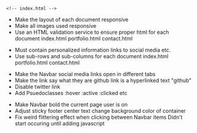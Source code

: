 <!-- * Create three files
    index.html
    portfolio.html
    contact.html -->

<!-- - Add bootstrap link in each file header tag -->

    <!-- index.html -->

  <!-- portfolio.html
  contact.html -->
<!-- - Add a consistent navbar to each document
  index.html
  portfolio.html
  contact.html -->

- Make the layout of each document responsive
- Make all images used responsive
- Use an HTML validation service to ensure proper html for each document
index.html
portfolio.html
contact.html
<!-- - README file with accurate description of project -->
- Must contain personalized information
    <!-- bio
    name
    images -->
  links to social media
  etc.
  <!-- - Make a sticky footer for each document
    index.html
    portfolio.html
    contact.html -->
- Use sub-rows and sub-columns for each document
  index.html
  portfolio.html
  contact.html

* Make the Navbar social media links open in different tabs
* Make the link say what they are
  github link is a hyperlinked text "github"
* Disable twitter link
* Add Psuedoclasses
:hover
:active
:clicked
etc
<!-- * Fix drop down -->
* Make Navbar bold the current page user is on
* Adjust sticky footer
  center text
  change background color of container
* Fix weird flittering effect when clicking between Navbar items
  Didn't start occuring until adding javascript
